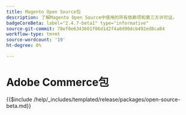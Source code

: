 ```yaml
---
title: Magento Open Source包
description: 了解Magento Open Source中使用的所有依赖项和第三方许可证。
badgeCoreBeta: label="2.4.7-beta1" type="informative"
source-git-commit: 78ef0e6343601f06d1d2f4a0d90dcb492ed8ca84
workflow-type: tm+mt
source-wordcount: '19'
ht-degree: 0%

---
```


# Adobe Commerce包

{{$include /help/_includes/templated/release/packages/open-source-beta.md}}
